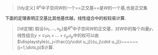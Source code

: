 


> [!dy定义] 
> $R^{n}$中子空间$W$的一个==正交基==是$W$的一个基,也是正交集

下面的定理表明正交基比其他基优越，线性组合中的权较易计算.
> [!dl定理] 
> 假设$\{u_{1},\dots,u_p\}$是$R^{n}$中子空间$W$的正交基，对$W$中的每个向量$y$，线性组合$y=c_{1}u_{1}+\dots+c_pu_p$中的权可以由$\displaystyle{c_j=\frac{{y\cdot u_j}}{u_j\cdot u_j}}~~~~~~(j=1,\dots,p)$计算.





